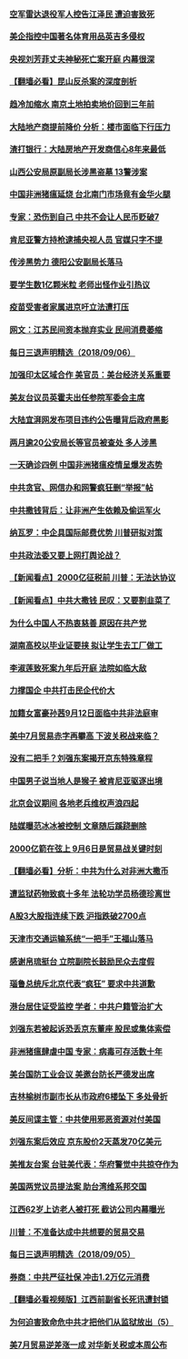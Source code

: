 #### [空军雷达退役军人控告江泽民 遭迫害致死](../pages/nsc413/n10697448.md) 

#### [美企指控中国著名体育用品英吉多侵权](../pages/nsc413/n10697383.md) 

#### [央视刘芳菲丈夫神秘死亡案开庭 内幕很深](../pages/nsc413/n10697074.md) 

#### [【翻墙必看】昆山反杀案的深度剖析](../pages/nsc413/n10695280.md) 

#### [趋冷加缩水 南京土地拍卖地价回到三年前](../pages/nsc413/n10697376.md) 

#### [大陆地产商提前降价 分析：楼市面临下行压力](../pages/nsc413/n10696876.md) 

#### [渣打银行：大陆房地产开发商信心8年来最低](../pages/nsc413/n10697356.md) 

#### [山西公安局原副局长涉黑盗墓 13警涉案](../pages/nsc413/n10696666.md) 

#### [中国非洲猪瘟延烧 台北南门市场竟有金华火腿](../pages/nsc413/n10697089.md) 

#### [专家：恐伤到自己 中共不会让人民币贬破7](../pages/nsc413/n10697034.md) 

#### [肯尼亚警方持枪逮捕央视人员 官媒只字不提](../pages/nsc413/n10696859.md) 

#### [传涉黑势力 德阳公安副局长落马](../pages/nsc413/n10696917.md) 

#### [要学生数1亿颗米粒 老师出怪作业引热议](../pages/nsc413/n10696885.md) 

#### [疫苗受害者家属进京吁立法遭打压](../pages/nsc413/n10696629.md) 

#### [网文：江苏民间资本抛弃实业 民间消费萎缩](../pages/nsc413/n10696329.md) 

#### [每日三退声明精选（2018/09/06）](../pages/nsc413/n10696811.md) 

#### [加强印太区域合作 美官员：美台经济关系重要](../pages/nsc413/n10696591.md) 

#### [美友台议员英霍夫出任参院军委会主席](../pages/nsc413/n10696472.md) 

#### [大陆宜湃网发布项目违约公告曝背后政府黑影](../pages/nsc413/n10696245.md) 

#### [两月逾20公安局长等官员被查处 多人涉黑](../pages/nsc413/n10695671.md) 

#### [一天确诊四例 中国非洲猪瘟疫情呈爆发态势](../pages/nsc413/n10696205.md) 

#### [中共贪官、网信办和网警疯狂删“举报”帖](../pages/nsc413/n10696105.md) 

#### [中共撒钱背后：让非洲产生依赖及偷运军火](../pages/nsc413/n10695954.md) 

#### [纳瓦罗：中企具国际邮费优势 川普研拟对策](../pages/nsc413/n10696053.md) 

#### [中共政法委又要上网打舆论战？](../pages/nsc413/n10695230.md) 

#### [【新闻看点】2000亿征税前 川普：无法达协议](../pages/nsc413/n10695801.md) 

#### [【新闻看点】中共大撒钱 民叹：又要割韭菜了](../pages/nsc413/n10695805.md) 

#### [为什么中国人不热衷慈善 原因在共产党](../pages/nsc413/n10695931.md) 

#### [湖南高校以毕业证要挟 拟让学生去工厂做工](../pages/nsc413/n10695870.md) 

#### [李淑莲致死案九年后开庭 法院如临大敌](../pages/nsc413/n10695540.md) 

#### [力撑国企 中共打击民企代价大](../pages/nsc413/n10695608.md) 

#### [加籍女富豪孙茜9月12日面临中共非法庭审](../pages/nsc413/n10695692.md) 

#### [美中7月贸易赤字再攀高 下波关税战来临？](../pages/nsc413/n10695646.md) 

#### [没有二把手？刘强东案揭开京东特殊章程](../pages/nsc413/n10695650.md) 

#### [中国男子说当地人是猴子 被肯尼亚驱逐出境](../pages/nsc413/n10695657.md) 

#### [北京会议期间 各地老兵维权声浪四起](../pages/nsc413/n10694159.md) 

#### [陆媒曝范冰冰被控制 文章随后蹊跷删除](../pages/nsc413/n10695466.md) 

#### [2000亿箭在弦上 9月6日是贸易战关键时刻](../pages/nsc413/n10695535.md) 

#### [【翻墙必看】分析：中共为什么对非洲大撒币](../pages/nsc413/n10693824.md) 

#### [遭监狱药物致疯十多年 法轮功学员杨德珍离世](../pages/nsc413/n10695127.md) 

#### [A股3大股指连续下跌 沪指跌破2700点](../pages/nsc413/n10694230.md) 

#### [天津市交通运输系统“一把手”王福山落马](../pages/nsc413/n10694787.md) 

#### [感谢帛琉挺台 立院副院长鼓励民众去度假](../pages/nsc413/n10695140.md) 

#### [瑙鲁总统斥北京代表“疯狂” 要求中共道歉](../pages/nsc413/n10694926.md) 

#### [港台居住证受监控 学者：中共户籍管治扩大](../pages/nsc413/n10693423.md) 

#### [刘强东若被起诉恐丢京东董座 股民或集体索偿](../pages/nsc413/n10694584.md) 

#### [非洲猪瘟肆虐中国 专家：病毒可存活数十年](../pages/nsc413/n10694335.md) 

#### [美台国防工业会议 美邀台防长严德发出席](../pages/nsc413/n10694591.md) 

#### [吉林榆树市副市长从市政府6楼坠下 多处骨折](../pages/nsc413/n10694472.md) 

#### [美反间谍主管：中共使用邪恶资源对付美国](../pages/nsc413/n10693173.md) 

#### [刘强东案后效应 京东股价2天蒸发70亿美元](../pages/nsc413/n10693764.md) 

#### [美推友台案 台驻美代表：华府警觉中共掠夺作为](../pages/nsc413/n10694129.md) 

#### [美国两党议员提法案 助台湾维系邦交国](../pages/nsc413/n10693904.md) 

#### [江西62岁上访老人被打死 截访公司内幕曝光](../pages/nsc413/n10693869.md) 

#### [川普：不准备达成中共想要的贸易交易](../pages/nsc413/n10694075.md) 

#### [每日三退声明精选（2018/09/05）](../pages/nsc413/n10694011.md) 

#### [券商：中共严征社保 冲击1.2万亿元消费](../pages/nsc413/n10693597.md) 

#### [【翻墙必看视频版】江西前副省长死讯遭封锁](../pages/nsc413/n10691223.md) 

#### [为何迫害致命危中共才把他们从监狱放出（5）](../pages/nsc413/n10678501.md) 

#### [美7月贸易逆差涨一成 对华新关税或本周公布](../pages/nsc413/n10693607.md) 


